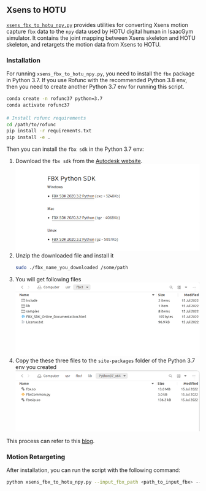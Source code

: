 ## Xsens to HOTU

[`xsens_fbx_to_hotu_npy.py`](./xsens_fbx_to_hotu_npy.py) provides utilities for converting Xsens motion capture `fbx`
data to the `npy` data used by HOTU digital human in IsaacGym simulator. It contains the joint mapping between Xsens
skeleton and HOTU skeleton, and retargets the motion data from Xsens to HOTU.

### Installation

For running `xsens_fbx_to_hotu_npy.py`, you need to install the `fbx` package in Python 3.7. If you use Rofunc with the
recommended Python 3.8 env, then you need to create another Python 3.7 env for running this script.

```bash
conda create -n rofunc37 python=3.7
conda activate rofunc37

# Install rofunc requirements
cd /path/to/rofunc
pip install -r requirements.txt
pip install -e .
```

Then you can install the `fbx sdk` in the Python 3.7 env:

1. Download the `fbx sdk` from
   the [Autodesk website](https://www.autodesk.com/developer-network/platform-technologies/fbx-sdk-2020-3).
   ![img.png](img/img.png)
2. Unzip the downloaded file and install it
    ```bash
    sudo ./fbx_name_you_downloaded /some/path
    ```
3. You will get following files
   ![img.png](img/img2.png)
4. Copy the these three files to the `site-packages` folder of the Python 3.7 env you created
   ![img.png](img/img3.png)

This process can refer to this [blog](https://zhuanlan.zhihu.com/p/585738703).

### Motion Retargeting

After installation, you can run the script with the following command:

```bash
python xsens_fbx_to_hotu_npy.py --input_fbx_path <path_to_input_fbx> --output_npy_path <path_to_output_npy>
```


